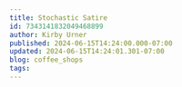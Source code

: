 ```yaml
---
title: Stochastic Satire
id: 7343141832049468899
author: Kirby Urner
published: 2024-06-15T14:24:00.000-07:00
updated: 2024-06-15T14:24:01.301-07:00
blog: coffee_shops
tags: 
---
```


